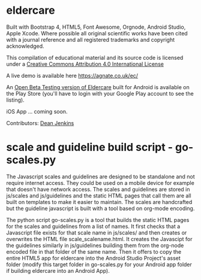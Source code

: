 # eldercare

Built with Bootstrap 4, HTML5, Font Awesome, Orgnode, Android Studio, Apple Xcode. Where possible all original scientific works have been cited with a journal reference and all registered trademarks and copyright acknowledged.

This compilation of educational material and its source code is licensed under a <a rel="license" href="http://creativecommons.org/licenses/by/4.0/">Creative Commons Attribution 4.0 International License</a>

A live demo is available here <a href="https://agnate.co.uk/ec/">https://agnate.co.uk/ec/</a>

An <a href="https://play.google.com/apps/testing/uk.co.agnate.eldercare">Open Beta Testing version of Eldercare</a> built for Android is available on the Play Store (you'll have to login with your Google Play account to see the listing).

iOS App ... coming soon.

Contributors:
<a href="https://about.me/deanjenkins">Dean Jenkins</a>

# scale and guideline build script - go-scales.py

The Javascript scales and guidelines are designed to be standalone and not require internet access. They could be used on a mobile device for example that doesn't have network access. The scales and guidelines are stored in js/scales and js/guidelines and the static HTML pages that call them are all built on templates to make it easier to maintain. The scales are handcrafted but the guideline javascript is built with a tool based on org-mode encoding.

The python script go-scales.py is a tool that builds the static HTML pages for the scales and guidelines from a list of names. It first checks that a Javascript file exists for that scale name in js/scales/ and then creates or overwrites the HTML file scale_scalename.html. It creates the Javascipt for the guidelines similarly in js/guidelines building them from the org-node encoded file in that folder of the same name. Then it offers to copy the entire HTML5 app for eldercare into the Android Studio Project's asset folder (modify this target folder in go-scales.py for your Android app folder if building eldercare into an Android App).

